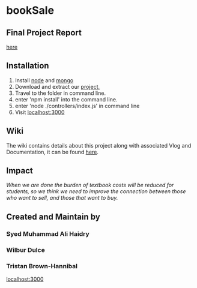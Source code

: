 # bookSale

## Final Project Report
[here](https://github.com/teamvinyldeathstars/bookSale/blob/main/Project%20Report/Final-Report.pdf)

## Installation
1. Install [node](https://nodejs.org/en/download/) and [mongo](https://www.mongodb.com/try/download/community)
2. Download and extract our [project.](https://github.com/teamvinyldeathstars/bookSale/archive/main.zip)
3. Travel to the folder in command line.
4. enter  'npm install' into the command line.
5. enter 'node ./controllers/index.js' in command line
6. Visit [localhost:3000](http://localhost:3000)

## Wiki
The wiki contains details about this project along with associated Vlog and Documentation, it can be found [here](https://github.com/teamvinyldeathstars/bookSale/wiki).

## Impact

*When we are done the burden of textbook costs will be reduced for students, so we think we need to improve the connection between those who want to sell, and those that want to buy.*

## Created and Maintain by 

### Syed Muhammad Ali Haidry

### Wilbur Dulce

### Tristan Brown-Hannibal

[localhost:3000](http://localhost:3000)
